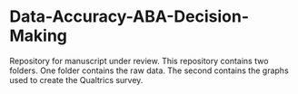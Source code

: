 # Data-Accuracy-ABA-Decision-Making
Repository for manuscript under review. This repository contains two folders. One folder contains the raw data. The second contains the graphs used to create the Qualtrics survey. 
